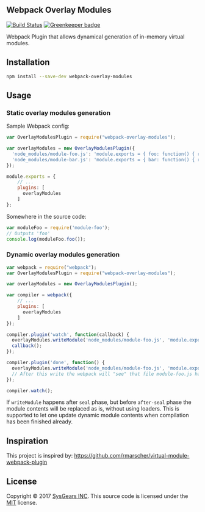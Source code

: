 ## Webpack Overlay Modules

[![Build Status](https://travis-ci.org/sysgears/webpack-overlay-modules.svg?branch=master)](https://travis-ci.org/sysgears/webpack-overlay-modules)
[![Greenkeeper badge](https://badges.greenkeeper.io/sysgears/webpack-overlay-modules.svg)](https://greenkeeper.io/)

Webpack Plugin that allows dynamical generation of in-memory virtual modules.

## Installation

```bash
npm install --save-dev webpack-overlay-modules
```

## Usage

### Static overlay modules generation

Sample Webpack config:

```js
var OverlayModulesPlugin = require("webpack-overlay-modules");

var overlayModules = new OverlayModulesPlugin({
  'node_modules/module-foo.js': 'module.exports = { foo: function() { return 'foo'; } };'
  'node_modules/module-bar.js': 'module.exports = { bar: function() { return 'bar'; } };'
});

module.exports = {
    // ...
    plugins: [
      overlayModules
    ]
};
```

Somewhere in the source code:

```js
var moduleFoo = require('module-foo');
// Outputs 'foo'
console.log(moduleFoo.foo());
```

### Dynamic overlay modules generation

```js
var webpack = require("webpack");
var OverlayModulesPlugin = require("webpack-overlay-modules");

var overlayModules = new OverlayModulesPlugin();

var compiler = webpack({
    // ...
    plugins: [
      overlayModules
    ]
});

compiler.plugin('watch', function(callback) {
  overlayModules.writeModule('node_modules/module-foo.js', 'module.exports = {};');
  callback();
});

compiler.plugin('done', function() {
  overlayModules.writeModule('node_modules/module-foo.js', 'module.exports = { foo: function() { return 'foo'; } };');
  // After this write the webpack will "see" that file module-foo.js has been changed and will restart compilation.
});

compiler.watch();
```

If `writeModule` happens after `seal` phase, but before `after-seal` phase the module contents will be replaced as is,
without using loaders. This is supported to let one update dynamic module contents when compilation has been finished 
already.

## Inspiration
This project is inspired by: https://github.com/rmarscher/virtual-module-webpack-plugin

## License
Copyright © 2017 [SysGears INC]. This source code is licensed under the [MIT] license.

[MIT]: LICENSE
[SysGears INC]: http://sysgears.com
